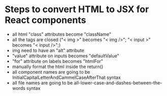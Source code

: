 # Steps to convert HTML to JSX for React components
* all html "class" attributes become "className"
* all the tags are closed ("< img >" becomes "< img />"; "< input >" becomes "< input />";)
* img need to have an "alt" attribute
* "value" attribute on inputs becomes "defaultValue"
* "for" attribute on labels becomes "htmlFor"
* manually format the html inside the return()
* all component names are going to be InitialCapitalLetterAndCammelCaseAfterThat syntax
* all file names are going to be all-lower-case-and-dashes-between-the-words syntax
